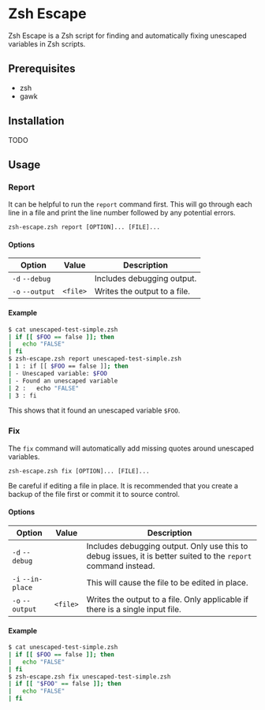 # Zsh Escape

Zsh Escape is a Zsh script for finding and automatically fixing unescaped variables in Zsh scripts.

## Prerequisites

* zsh
* gawk

## Installation

TODO

## Usage

### Report

It can be helpful to run the `report` command first.
This will go through each line in a file and print the line number followed by any potential errors.

`zsh-escape.zsh report [OPTION]... [FILE]...`

#### Options

Option | Value | Description
------ | ----- | -----------
`-d` `--debug` |  | Includes debugging output.
`-o` `--output` | `<file>` | Writes the output to a file.

#### Example

```sh
$ cat unescaped-test-simple.zsh
| if [[ $FOO == false ]]; then
|   echo "FALSE"
| fi
$ zsh-escape.zsh report unescaped-test-simple.zsh
| 1 : if [[ $FOO == false ]]; then
| - Unescaped variable: $FOO
| - Found an unescaped variable
| 2 :   echo "FALSE"
| 3 : fi
```

This shows that it found an unescaped variable `$FOO`.

### Fix

The `fix` command will automatically add missing quotes around unescaped variables.

`zsh-escape.zsh fix [OPTION]... [FILE]...`

Be careful if editing a file in place. It is recommended that you create a backup of the file first or commit it to source control.

#### Options

Option | Value | Description
------ | ----- | -----------
`-d` `--debug` |  | Includes debugging output. Only use this to debug issues, it is better suited to the `report` command instead.
`-i` `--in-place` |  | This will cause the file to be edited in place.
`-o` `--output` | `<file>` | Writes the output to a file. Only applicable if there is a single input file.

#### Example

```sh
$ cat unescaped-test-simple.zsh
| if [[ $FOO == false ]]; then
|   echo "FALSE"
| fi
$ zsh-escape.zsh fix unescaped-test-simple.zsh
| if [[ "$FOO" == false ]]; then
|   echo "FALSE"
| fi
```
